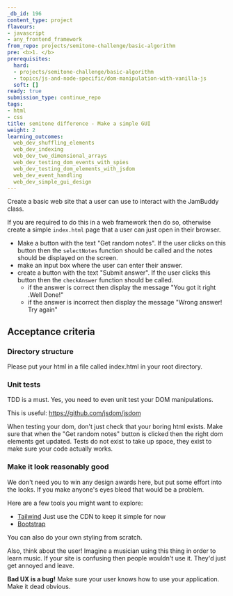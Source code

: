 ```yaml
---
_db_id: 196
content_type: project
flavours:
- javascript
- any_frontend_framework
from_repo: projects/semitone-challenge/basic-algorithm
pre: <b>1. </b>
prerequisites:
  hard:
  - projects/semitone-challenge/basic-algorithm
  - topics/js-and-node-specific/dom-manipulation-with-vanilla-js
  soft: []
ready: true
submission_type: continue_repo
tags:
- html
- css
title: semitone difference - Make a simple GUI
weight: 2
learning_outcomes:
  web_dev_shuffling_elements
  web_dev_indexing
  web_dev_two_dimensional_arrays
  web_dev_testing_dom_events_with_spies
  web_dev_testing_dom_elements_with_jsdom
  web_dev_event_handling
  web_dev_simple_gui_design
---
```


Create a basic web site that a user can use to interact with the JamBuddy class.

If you are required to do this in a web framework then do so, otherwise create a simple `index.html` page that a user can just open in their browser.

- Make a button with the text "Get random notes". If the user clicks on this button then the `selectNotes` function should be called and the notes should be displayed on the screen.
- make an input box where the user can enter their answer.
- create a button with the text "Submit answer". If the user clicks this button then the `checkAnswer` function should be called.
  - if the answer is correct then display the message "You got it right .Well Done!"
  - if the answer is incorrect then display the message "Wrong answer! Try again"

## Acceptance criteria

### Directory structure

Please put your html in a file called index.html in your root directory.

### Unit tests

TDD is a must. Yes, you need to even unit test your DOM manipulations.

This is useful: https://github.com/jsdom/jsdom 

When testing your dom, don't just check that your boring html exists. Make sure that when the "Get random notes" button is clicked then the right dom elements get updated. Tests do not exist to take up space, they exist to make sure your code actually works.

### Make it look reasonably good

We don't need you to win any design awards here, but put some effort into the looks. If you make anyone's eyes bleed that would be a problem.

Here are a few tools you might want to explore:

- [Tailwind](https://tailwindcss.com/docs/installation#using-tailwind-via-cdn) Just use the CDN to keep it simple for now
- [Bootstrap](https://getbootstrap.com/docs/5.0/getting-started/introduction/)

You can also do your own styling from scratch.

Also, think about the user! Imagine a musician using this thing in order to learn music. If your site is confusing then people wouldn't use it. They'd just get annoyed and leave. 

**Bad UX is a bug!** Make sure your user knows how to use your application. Make it dead obvious.